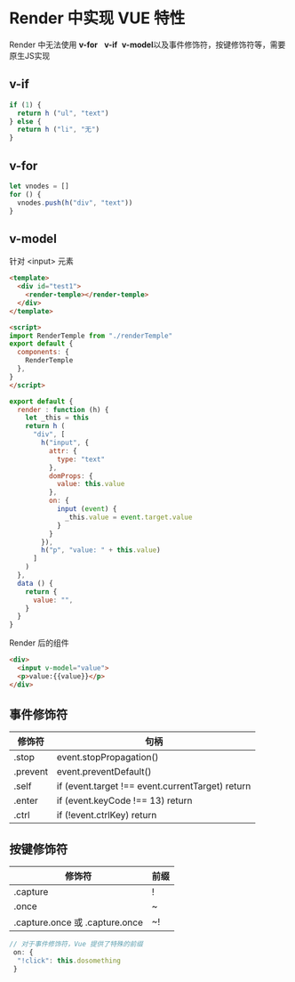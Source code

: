 # Render 中实现 VUE 特性
Render 中无法使用 **v-for**&nbsp;&nbsp;  **v-if**&nbsp;&nbsp;**v-model**以及事件修饰符，按键修饰符等，需要原生JS实现

## v-if
```js
if (1) {
  return h ("ul", "text")
} else {
  return h ("li", "无")
}
``` 

## v-for
```js
let vnodes = []
for () {
  vnodes.push(h("div", "text"))  
}
```

## v-model
针对 \<input\> 元素
```html
<template>
  <div id="test1">
    <render-temple></render-temple> 
  </div>
</template>

<script>
import RenderTemple from "./renderTemple"
export default {
  components: {
    RenderTemple
  },
}
</script>
```
```js
export default {
  render : function (h) {
    let _this = this
    return h ( 
      "div", [
        h("input", {
          attr: {
            type: "text"
          },
          domProps: {
            value: this.value
          },
          on: {
            input (event) {
              _this.value = event.target.value
            }
          }
        }),
        h("p", "value: " + this.value)
      ]
    ) 
  }, 
  data () {
    return {
      value: "",
    }
  }
}
```
Render 后的组件
```html
<div>
  <input v-model="value">
  <p>value:{{value}}</p>
</div>
```

## 事件修饰符
修饰符|句柄
-|-
.stop|event.stopPropagation()
.prevent|event.preventDefault()
.self|if (event.target !== event.currentTarget) return
.enter|if (event.keyCode !== 13) return
.ctrl|if (!event.ctrlKey) return

## 按键修饰符
修饰符|前缀
-|-
.capture|!
.once|~
.capture.once 或 .capture.once |~!
```js
// 对于事件修饰符，Vue 提供了特殊的前缀
 on: {
  "!click": this.dosomething
 }
```